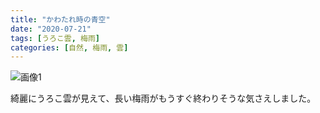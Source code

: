 ```yaml
---
title: "かわたれ時の青空"
date: "2020-07-21"
tags: [うろこ雲, 梅雨]
categories: [自然, 梅雨, 雲]
---
```


![画像1](https://assets.st-note.com/img/1595327775869-YZWJt2voXK.jpg)

綺麗にうろこ雲が見えて、長い梅雨がもうすぐ終わりそうな気さえしました。
